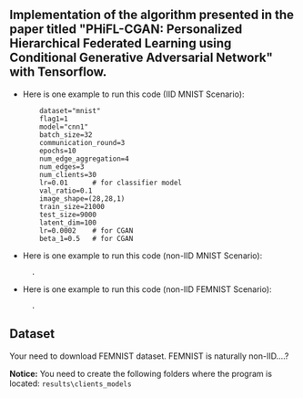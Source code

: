 Implementation of the algorithm presented in the paper titled "PHiFL-CGAN: Personalized Hierarchical Federated Learning using Conditional Generative Adversarial Network" with Tensorflow.
--
* Here is one example to run this code (IID MNIST Scenario):

          dataset="mnist"
          flag1=1
          model="cnn1"  
          batch_size=32
          communication_round=3          
          epochs=10                         
          num_edge_aggregation=4           
          num_edges=3   
          num_clients=30 
          lr=0.01      # for classifier model 
          val_ratio=0.1     
          image_shape=(28,28,1)
          train_size=21000
          test_size=9000
          latent_dim=100
          lr=0.0002    # for CGAN
          beta_1=0.5   # for CGAN

* Here is one example to run this code (non-IID MNIST Scenario):

        .

* Here is one example to run this code (non-IID FEMNIST Scenario):

        .

Dataset
--
Your need to download FEMNIST dataset. FEMNIST is naturally non-IID....?

**Notice:**
        You need to create the following folders where the program is located: `results\clients_models`
